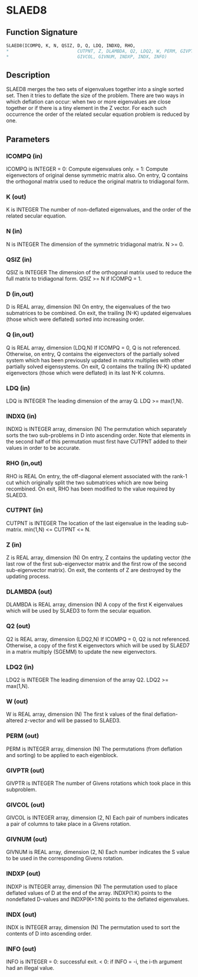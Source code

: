 # SLAED8

## Function Signature

```fortran
SLAED8(ICOMPQ, K, N, QSIZ, D, Q, LDQ, INDXQ, RHO,
*                          CUTPNT, Z, DLAMBDA, Q2, LDQ2, W, PERM, GIVPTR,
*                          GIVCOL, GIVNUM, INDXP, INDX, INFO)
```

## Description


 SLAED8 merges the two sets of eigenvalues together into a single
 sorted set.  Then it tries to deflate the size of the problem.
 There are two ways in which deflation can occur:  when two or more
 eigenvalues are close together or if there is a tiny element in the
 Z vector.  For each such occurrence the order of the related secular
 equation problem is reduced by one.

## Parameters

### ICOMPQ (in)

ICOMPQ is INTEGER = 0: Compute eigenvalues only. = 1: Compute eigenvectors of original dense symmetric matrix also. On entry, Q contains the orthogonal matrix used to reduce the original matrix to tridiagonal form.

### K (out)

K is INTEGER The number of non-deflated eigenvalues, and the order of the related secular equation.

### N (in)

N is INTEGER The dimension of the symmetric tridiagonal matrix. N >= 0.

### QSIZ (in)

QSIZ is INTEGER The dimension of the orthogonal matrix used to reduce the full matrix to tridiagonal form. QSIZ >= N if ICOMPQ = 1.

### D (in,out)

D is REAL array, dimension (N) On entry, the eigenvalues of the two submatrices to be combined. On exit, the trailing (N-K) updated eigenvalues (those which were deflated) sorted into increasing order.

### Q (in,out)

Q is REAL array, dimension (LDQ,N) If ICOMPQ = 0, Q is not referenced. Otherwise, on entry, Q contains the eigenvectors of the partially solved system which has been previously updated in matrix multiplies with other partially solved eigensystems. On exit, Q contains the trailing (N-K) updated eigenvectors (those which were deflated) in its last N-K columns.

### LDQ (in)

LDQ is INTEGER The leading dimension of the array Q. LDQ >= max(1,N).

### INDXQ (in)

INDXQ is INTEGER array, dimension (N) The permutation which separately sorts the two sub-problems in D into ascending order. Note that elements in the second half of this permutation must first have CUTPNT added to their values in order to be accurate.

### RHO (in,out)

RHO is REAL On entry, the off-diagonal element associated with the rank-1 cut which originally split the two submatrices which are now being recombined. On exit, RHO has been modified to the value required by SLAED3.

### CUTPNT (in)

CUTPNT is INTEGER The location of the last eigenvalue in the leading sub-matrix. min(1,N) <= CUTPNT <= N.

### Z (in)

Z is REAL array, dimension (N) On entry, Z contains the updating vector (the last row of the first sub-eigenvector matrix and the first row of the second sub-eigenvector matrix). On exit, the contents of Z are destroyed by the updating process.

### DLAMBDA (out)

DLAMBDA is REAL array, dimension (N) A copy of the first K eigenvalues which will be used by SLAED3 to form the secular equation.

### Q2 (out)

Q2 is REAL array, dimension (LDQ2,N) If ICOMPQ = 0, Q2 is not referenced. Otherwise, a copy of the first K eigenvectors which will be used by SLAED7 in a matrix multiply (SGEMM) to update the new eigenvectors.

### LDQ2 (in)

LDQ2 is INTEGER The leading dimension of the array Q2. LDQ2 >= max(1,N).

### W (out)

W is REAL array, dimension (N) The first k values of the final deflation-altered z-vector and will be passed to SLAED3.

### PERM (out)

PERM is INTEGER array, dimension (N) The permutations (from deflation and sorting) to be applied to each eigenblock.

### GIVPTR (out)

GIVPTR is INTEGER The number of Givens rotations which took place in this subproblem.

### GIVCOL (out)

GIVCOL is INTEGER array, dimension (2, N) Each pair of numbers indicates a pair of columns to take place in a Givens rotation.

### GIVNUM (out)

GIVNUM is REAL array, dimension (2, N) Each number indicates the S value to be used in the corresponding Givens rotation.

### INDXP (out)

INDXP is INTEGER array, dimension (N) The permutation used to place deflated values of D at the end of the array. INDXP(1:K) points to the nondeflated D-values and INDXP(K+1:N) points to the deflated eigenvalues.

### INDX (out)

INDX is INTEGER array, dimension (N) The permutation used to sort the contents of D into ascending order.

### INFO (out)

INFO is INTEGER = 0: successful exit. < 0: if INFO = -i, the i-th argument had an illegal value.

